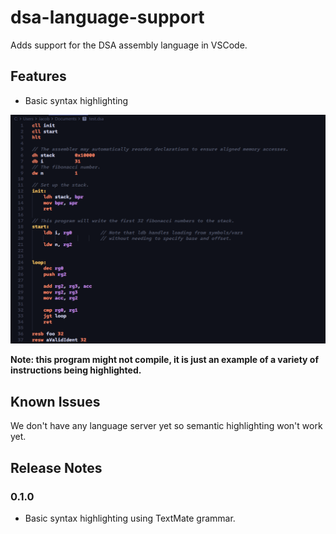 # dsa-language-support

Adds support for the DSA assembly language in VSCode.

## Features

- Basic syntax highlighting

![A screenshot of a program highlighted using the extension](screenshot.png)

**Note: this program might not compile, it is just an example of a variety of instructions being highlighted.**

## Known Issues

We don't have any language server yet so semantic highlighting won't work yet.

## Release Notes

### 0.1.0

- Basic syntax highlighting using TextMate grammar.

